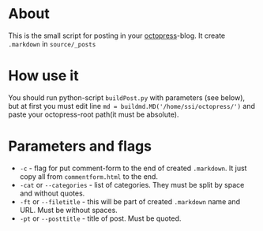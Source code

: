 # About
This is the small script for posting in your [octopress](https://github.com/imathis/octopress)-blog. It create `.markdown` in `source/_posts`
# How use it
You should run python-script `buildPost.py` with parameters (see below), but at first you must edit line
`md = buildmd.MD('/home/ssi/octopress/')`
and paste your octopress-root path(it must be absolute).
# Parameters and flags
* `-c` - flag for put comment-form to the end of created `.markdown`. It just copy all from `commentform.html` to the end.
* `-cat` or `--categories` - list of categories. They must be split by space and without quotes.
* `-ft` or `--filetitle` - this will be part of created `.markdown` name and URL. Must be without spaces.
* `-pt` or `--posttitle` - title of post. Must be quoted.
